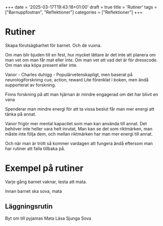 +++
date = '2025-03-17T19:43:18+01:00'
draft = true
title = 'Rutiner'
tags = ["Barnuppfostran", "Reflektioner"]
categories = ["Reflektioner"]
+++

# Rutiner
Skapa förutsägbarhet för barnet. Och de vuxna.

Om man blir bjuden till en fest, hur mycket lättare är det inte att planera om man vet om man får mat eller inte. Om man vet att vad det är för dresscode. Om man ska köpa present eller inte.

Vanor - Charles duhigg - Populärvetenskapligt, men baserat på neurologiforskning
cue, action, reward
Lite förenklat i boken, men ändå supporterat av forskning.

Finns forskning på att man hjärnan är mindre engagerad om det har blivit en vana

Spenderar man mindre energi för att ta vissa beslut får man mer energi att tänka på annat.

Vanor frigör mer mental kapacitet som man kan använda till annat. Det behöver inte heller vara helt inrutat, Man kan se det som riktmärken, man måste inte följa dem, och mellan riktmärken har man mer energi till annat.

Och när man är trött så kommer vardagen att fungera ändå eftersom man har rutiner att falla tillbaka på.


# Exempel på rutiner
Varje gång barnet vaknar, testa att mata.

Innan barnet ska sova, mata

## Läggningsrutin
Byt om till pyjamas
Mata
Läsa
Sjunga
Sova

